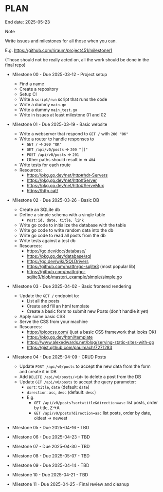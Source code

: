 # PLAN

End date: 2025-05-23

> [!NOTE]
> Write issues and milestones for all those when you can.
> 
> E.g. https://github.com/riraum/project451/milestone/1
>
> (Those should not be really acted on, all the work should be done in the final repo)

- Milestone 00 - Due 2025-03-12 - Project setup
  - Find a name
  - Create a repository
  - Setup CI
  - Write a `script/run` script that runs the code
  - Write a dummy `main.go`
  - Write a dummy `main_test.go`
  - Write in issues at least milestone 01 and 02

- Milestone 01 - Due 2025-03-19 - Basic website
  - Write a webserver that respond to `GET /` with `200 "OK"`
  - Write a router to handle responses to
    - `GET /` => `200 "OK"`
    - `GET /api/v0/posts` => `200 "[]"`
    - `POST /api/v0/posts` => `201`
    - Other paths should result in => `404`
  - Write tests for each route
  - Resources:
    - https://pkg.go.dev/net/http#hdr-Servers
    - https://pkg.go.dev/net/http#Server
    - https://pkg.go.dev/net/http#ServeMux
    - https://http.cat/

- Milestone 02 - Due 2025-03-26 - Basic DB
  - Create an SQLite db
  - Define a simple schema with a single table
    - `Post`: `id, date, title, link`
  - Write go code to initialize the database with the table
  - Write go code to write random data into the db  
  - Write go code to read all posts from the db
  - Write tests against a test db
  - Resources:
    - https://go.dev/doc/database/
    - https://pkg.go.dev/database/sql
    - https://go.dev/wiki/SQLDrivers
    - https://github.com/mattn/go-sqlite3 (most popular lib)
    - https://github.com/mattn/go-sqlite3/blob/master/_example/simple/simple.go

- Milestone 03 - Due 2025-04-02 - Basic frontend rendering
  - Update the `GET /` endpoint to:
    - List all the posts
    - Create and fill an html template
    - Create a basic form to submit new Posts (don't handle it yet)
  - Apply some basic CSS
  - Serve the CSS from your machine
  - Resources:
    - https://picocss.com/ (just a basic CSS framework that looks OK)
    - https://pkg.go.dev/html/template
    - https://www.alexedwards.net/blog/serving-static-sites-with-go
    - https://gist.github.com/paulmach/7271283

- Milestone 04 - Due 2025-04-09 - CRUD Posts
  - Update `POST /api/v0/posts` to accept the new data from the form and create it in DB
  - Add `DELETE /api/v0/posts/<id>` to delete a post from the DB
  - Update `GET /api/v0/posts` to accept the query parameter:
    - `sort`: `title`, `date` (default: `date`)
    - `direction`: `asc`, `desc` (default: `desc`)
    - E.g.
      - `GET /api/v0/posts?sort=title&direction=asc` list posts, order by title, Z->A
      - `GET /api/v0/posts?direction=asc` list posts, order by date, oldest -> newest

- Milestone 05 - Due 2025-04-16 - TBD

- Milestone 06 - Due 2025-04-23 - TBD

- Milestone 07 - Due 2025-04-30 - TBD

- Milestone 08 - Due 2025-05-07 - TBD

- Milestone 09 - Due 2025-04-14 - TBD

- Milestone 10 - Due 2025-04-21 - TBD

- Milestone 11 - Due 2025-04-25 - Final review and cleanup
